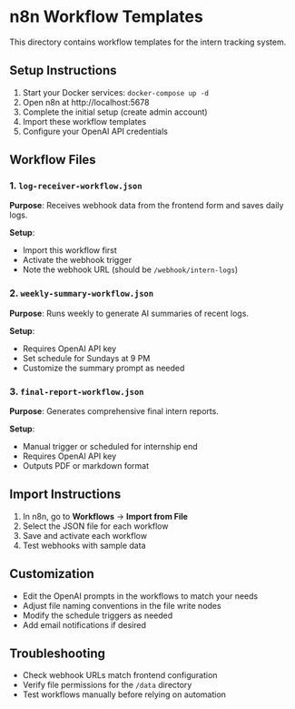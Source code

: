 # n8n Workflow Templates

This directory contains workflow templates for the intern tracking system.

## Setup Instructions

1. Start your Docker services: `docker-compose up -d`
2. Open n8n at http://localhost:5678
3. Complete the initial setup (create admin account)
4. Import these workflow templates
5. Configure your OpenAI API credentials

## Workflow Files

### 1. `log-receiver-workflow.json`
**Purpose**: Receives webhook data from the frontend form and saves daily logs.

**Setup**:
- Import this workflow first
- Activate the webhook trigger
- Note the webhook URL (should be `/webhook/intern-logs`)

### 2. `weekly-summary-workflow.json`
**Purpose**: Runs weekly to generate AI summaries of recent logs.

**Setup**:
- Requires OpenAI API key
- Set schedule for Sundays at 9 PM
- Customize the summary prompt as needed

### 3. `final-report-workflow.json`
**Purpose**: Generates comprehensive final intern reports.

**Setup**:
- Manual trigger or scheduled for internship end
- Requires OpenAI API key
- Outputs PDF or markdown format

## Import Instructions

1. In n8n, go to **Workflows** → **Import from File**
2. Select the JSON file for each workflow
3. Save and activate each workflow
4. Test webhooks with sample data

## Customization

- Edit the OpenAI prompts in the workflows to match your needs
- Adjust file naming conventions in the file write nodes
- Modify the schedule triggers as needed
- Add email notifications if desired

## Troubleshooting

- Check webhook URLs match frontend configuration
- Verify file permissions for the `/data` directory
- Test workflows manually before relying on automation 